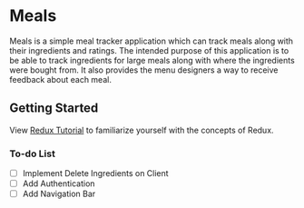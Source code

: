 # Meals

Meals is a simple meal tracker application which can track meals along with their ingredients and ratings. The intended purpose of
this application is to be able to track ingredients for large meals along with where the ingredients were bought from. It also provides the menu designers a way to receive feedback about each meal.

## Getting Started

View [Redux Tutorial](https://www.youtube.com/watch?v=1w-oQ-i1XB8&list=PLoYCgNOIyGADILc3iUJzygCqC8Tt3bRXt) to familiarize yourself with the concepts of Redux.

### To-do List

- [ ] Implement Delete Ingredients on Client
- [ ] Add Authentication
- [ ] Add Navigation Bar
